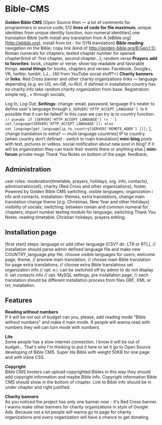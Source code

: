  Bible-CMS
===========

**Golden Bible  CMS** [Open Source then — a lot of comments for programmers in source code; 512 **lines of code for file maximum**, unique identities from unique identity function, non-numeral identities]
one translation Bible {with install any translation from A [eBible.org] [http://ebible.org], install from txt - for SYN translation}
**Bible reading**: navigation on the Bible; copy link {kind of http://golden-bible.org/B:Gen:I:1}; Roman numerals for chapters; texted chapter number for opened chapter{kind of: first chapter, second chapter…}; random verse
**Prayers**
**add to favorites**: book, chapter or verse; show top readable and favorable things.
**social things** for books, chapters and verses: Facebook, Google+, VK, twitter, tumblr, LJ… {All from YouTube social stuff?=}
**Charity banners** or **links**: Red Cross banner and other charity organizations links — language depending {e.g. en-US, en-GB, ru-RU}. 
if defined in installation country has no charity info take random charity organization from base.
Registration: simple reg., + through socials;


Log In, Log Out;
**Settings**: change: email, password, language 
It's neater to define user's language through `$_SERVER['HTTP_ACCEPT_LANGUAGE']`. Is it possible that it can be failed? In this case we can try ip to country function.
`// pseudo `
`if [SERVER['HTTP_ACCEPT_LANGUAGE'] != '']   set_language[SERVER['HTTP_ACCEPT_LANGUAGE']]; else   set_language[get_language[ip_to_country[SERVER['REMOTE_ADDR'] ]]];`
[, change translation to extra? — multi language countries]
IP to country. [when country don’t defined - switch to main translation]
**mini-blog** posts with text, pictures or videos.
social notification about new post in blog? 
if it will be organization they can track their events there or anything else.]
**mini-forum** private msgs
Thank You Notes on bottom of the page.
feedback;

Administration
--------------
user roles: moderation{timetable, prayers, holidays, org. info, contacts}, administration{all};
charity {Red Cross and other organizations}, footer, Powered by Golden Bible CMS switching.
visible languages;
organization i nfo and contacts.
installation: themes, extra translations, change main translation
change theme [e.g. Christmas, New Year and other Holidays]
visibility of socials;
switching: between roman and common numeral for chapters; import number texting module for language; switching Thank You Notes.
reading timetable; Christian holidays; prayers editing;

Installation page
-----------------
[first start]
steps: language 
or add other language [CSV? dir: LTR or RTL], // installation should parse admin defined language file and make new COUNTRY_language.php file.
choose visible languages for users;
welcome page, 
theme, // preview
main translation, // choose main Bible translation for page
extra translations, // choose extra Bible translations
set organization info // opt. e.i. can be switched off by admin to do not display it.
set contacts info // opt. 
MySQL settings, pre installation page, 
// each translation should be different installation process from files GBF, XML or txt;
installation.

Features
--------
**Reading without numbers**  
If it will be not out of budget can you, please, add reading mode "Bible without numbers" and make it main mode. If people will wanna read with numbers they will can turn mode with numbers.

**Lite**  
Some people has a slow internet connection. I know it will be out of budget...
That's why I'm thinking to put it here or let it go to Open Source developing of Bible CMS.
Super lite Bible with weight 50KB for one page and with inline CSS.

**Copyright**  
Bible CMS hosters can upload copyrighted Bibles in this way they should add copyright information and maybe Bible info.
Copyright information Bible CMS should show in the bottom of chapter. Link to Bible info should be in under chapter and right justified.

**Charity banners**  
As you noticed the project has only one banner now - it's Red Cross banner.
I wanna make other banners for charity organizations in style of Google Ads.
Because not a lot people will wanna go to page for charity organizations and every organization will have a chance to get donating.
